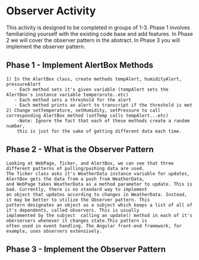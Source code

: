 # Observer Activity

This activity is designed to be completed in groups of 1-3. Phase 1 involves familiarizing yourself with the existing code base and add features. In Phase 2 we will cover the observer pattern in the abstract. In Phase 3 you will implement the observer pattern.

## Phase 1 - Implement AlertBox Methods 
    1) In the AlertBox class, create methods tempAlert, humidityAlert, pressureAlert
       - Each method sets it's given variable (tempAlert sets the AlertBox's instance variable temperarute..etc) 
       - Each method sets a threshold for the alert
       - Each method prints an alert to transcript if the threshold is met 
    2) Change setTemperature, setHumidity, setPressure to call corresponding AlertBox method (setTemp calls tempAlert...etc) 
        -Note: Ignore the fact that each of these methods create a random number, 
        this is just for the sake of getting different data each time. 

## Phase 2 - What is the Observer Pattern  
    Looking at WebPage, Ticker, and AlertBox, we can see that three different patterns of pulling/pushing data are used. 
    The Ticker class asks it's WeatherData instance variable for updates, AlertBox gets the data from a push from WeatherData, 
    and WebPage takes WeatherData as a method parameter to update. This is bad. Currently, there is no standard way to implement 
    an object that updates according to changes in WeatherData. Instead, it may be better to utilize the Observer pattern. This 
    pattern designates an object as a subject which keeps a list of all of it's dependents, called observers. This is usually 
    implemented by the subject  calling an update() method in each of it's oberservers whenever it changes state.This pattern is
    often used in event handling. The Angular front-end framework, for example, uses observers extensively. 
## Phase 3 - Implement the Observer Pattern



